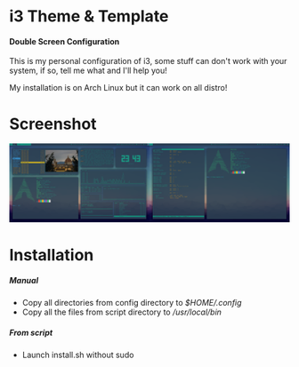 # i3 Theme & Template
#### Double Screen Configuration
This is my personal configuration of i3, some stuff can don't work with your system, if so, tell me what and I'll help you!

My installation is on Arch Linux but it can work on all distro!

# Screenshot
![Screenshot](https://raw.githubusercontent.com/Dave0x21/i3-theme-template/double_screen/screenshot.png)
# Installation
##### Manual
* Copy all directories from config directory to *$HOME/.config*
* Copy all the files from script directory to */usr/local/bin*
##### From script
* Launch install.sh without sudo
